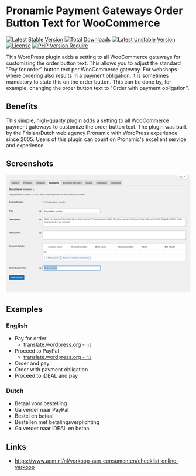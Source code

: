 # Pronamic Payment Gateways Order Button Text for WooCommerce

[![Latest Stable Version](http://poser.pugx.org/pronamic/pronamic-payment-gateways-order-button-text-for-woocommerce/v)](https://packagist.org/packages/pronamic/pronamic-payment-gateways-order-button-text-for-woocommerce)
[![Total Downloads](http://poser.pugx.org/pronamic/pronamic-payment-gateways-order-button-text-for-woocommerce/downloads)](https://packagist.org/packages/pronamic/pronamic-payment-gateways-order-button-text-for-woocommerce)
[![Latest Unstable Version](http://poser.pugx.org/pronamic/pronamic-payment-gateways-order-button-text-for-woocommerce/v/unstable)](https://packagist.org/packages/pronamic/pronamic-payment-gateways-order-button-text-for-woocommerce)
[![License](http://poser.pugx.org/pronamic/pronamic-payment-gateways-order-button-text-for-woocommerce/license)](https://packagist.org/packages/pronamic/pronamic-payment-gateways-order-button-text-for-woocommerce)
[![PHP Version Require](http://poser.pugx.org/pronamic/pronamic-payment-gateways-order-button-text-for-woocommerce/require/php)](https://packagist.org/packages/pronamic/pronamic-payment-gateways-order-button-text-for-woocommerce)

This WordPress plugin adds a setting to all WooCommerce gateways for
customizing the order button text. This allows you to adjust the standard
"Pay for order" button text per WooCommerce gateway. For webshops where
ordering also results in a payment obligation, it is sometimes mandatory to
state this on the order button. This can be done by, for example, changing the
order button text to "Order with payment obligation".

## Benefits

This simple, high-quality plugin adds a setting to all WooCommerce payment gateways to customize the order button text.
The plugin was built by the Frisian/Dutch web agency Pronamic with WordPress experience since 2005.
Users of this plugin can count on Pronamic's excellent service and experience.

## Screenshots

![Screenshot WordPress admin WooCommerce settings payments Direct bank transfer](documentation/screenshot-wp-admin-wc-settings-payments-bacs.png)

## Examples

### English

- Pay for order
  - [translate.wordpress.org - `nl`](https://translate.wordpress.org/projects/wp-plugins/woocommerce/stable/nl/default/?filters%5Bstatus%5D=either&filters%5Boriginal_id%5D=580015&filters%5Btranslation_id%5D=23198747)
- Proceed to PayPal
  - [translate.wordpress.org - `nl`](https://translate.wordpress.org/projects/wp-plugins/woocommerce/stable/nl/default/?filters%5Bstatus%5D=either&filters%5Boriginal_id%5D=579630&filters%5Btranslation_id%5D=51078485)
- Order and pay
- Order with payment obligation
- Proceed to iDEAL and pay

### Dutch

- Betaal voor bestelling
- Ga verder naar PayPal
- Bestel en betaal
- Bestellen met betalingsverplichting
- Ga verder naar iDEAL en betaal

## Links

- https://www.acm.nl/nl/verkoop-aan-consumenten/checklist-online-verkoop
